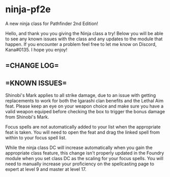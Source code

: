 # ninja-pf2e
A new ninja class for Pathfinder 2nd Edition!

Hello, and thank you you giving the Ninja class a try! Below you will be able to see any known issues with the class and any updates to the module that happen. If you encounter a problem feel free to let me know on Discord, Kana#0135. I hope you enjoy!


=CHANGE LOG=
---


=KNOWN ISSUES=
---
Shinobi's Mark applies to all strike damage, due to an issue with getting replacements to work for both the Igarashi clan benefits and the Lethal Aim feat. Please keep an eye on your weapon choice and make sure you have a valid weapon equiped before checking the box to trigger the bonus damage from Shinobi's Mark.

Focus spells are not automatically added to your list when the appropriate feat is taken. You will need to open the feat and drag the linked spell from within to your focus spell list. 

While the ninja class DC will increase automatically when you gain the appropriate class feature, this change isn't properly updated in the Foundry module when you set class DC as the scaling for your focus spells. You will need to manually increase your proficiency on the spellcasting page to expert at level 9 and master at level 17.
